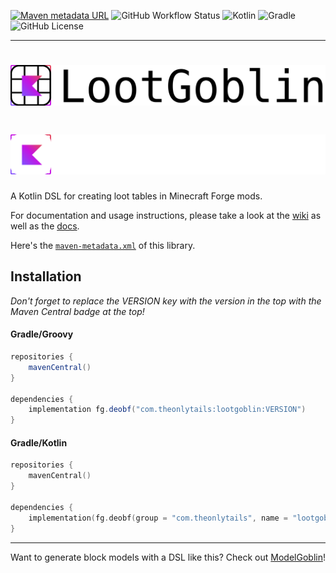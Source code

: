 [![Maven metadata URL](https://img.shields.io/maven-central/v/com.theonlytails/lootgoblin?color=blue&style=for-the-badge)](https://search.maven.org/artifact/com.theonlytails/lootgoblin)
![GitHub Workflow Status](https://img.shields.io/github/workflow/status/TheOnlyTails/LootGoblin/Java%20CI%20with%20Gradle?label=gradle%20build&logo=github&style=for-the-badge)
![Kotlin](https://img.shields.io/badge/kotlin-%238052ff.svg?style=for-the-badge&logo=kotlin&logoColor=white)
![Gradle](https://img.shields.io/badge/gradle-%2302303A.svg?style=for-the-badge&logo=gradle&logoColor=white)
![GitHub License](https://img.shields.io/github/license/theonlytails/LootGoblin?style=for-the-badge&logo=key)

---

# ![LootGoblin](https://raw.githubusercontent.com/TheOnlyTails/DataGoblinAssets/main/LootGoblin/LootGoblin.svg#gh-light-mode-only)
# ![LootGoblin](https://raw.githubusercontent.com/TheOnlyTails/DataGoblinAssets/main/LootGoblin/LootGoblin_dark.svg#gh-dark-mode-only)

A Kotlin DSL for creating loot tables in Minecraft Forge mods.

For documentation and usage instructions, please take a look at
the [wiki](https://github.com/TheOnlyTails/LootGoblin/wiki) as well as the [docs](https://lootgoblin.theonlytails.com/).

Here's
the [`maven-metadata.xml`](https://s01.oss.sonatype.org/service/local/repositories/releases/content/com/theonlytails/lootgoblin/maven-metadata.xml)
of this library.

## Installation

_Don't forget to replace the VERSION key with the version in the top with the Maven Central badge at the top!_

#### Gradle/Groovy

```gradle
repositories {
    mavenCentral()
}

dependencies {
    implementation fg.deobf("com.theonlytails:lootgoblin:VERSION")
}
```

#### Gradle/Kotlin
```kotlin
repositories {
    mavenCentral()
}

dependencies {
	implementation(fg.deobf(group = "com.theonlytails", name = "lootgoblin", version = "VERSION"))
}
```

---

Want to generate block models with a DSL like this? Check
out [ModelGoblin](https://github.com/theonlytails/ModelGoblin)!
